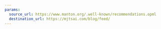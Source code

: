 ```yaml
---
params:
  source_url: https://www.manton.org/.well-known/recommendations.opml
  destination_url: https://mjtsai.com/blog/feed/
---
```

